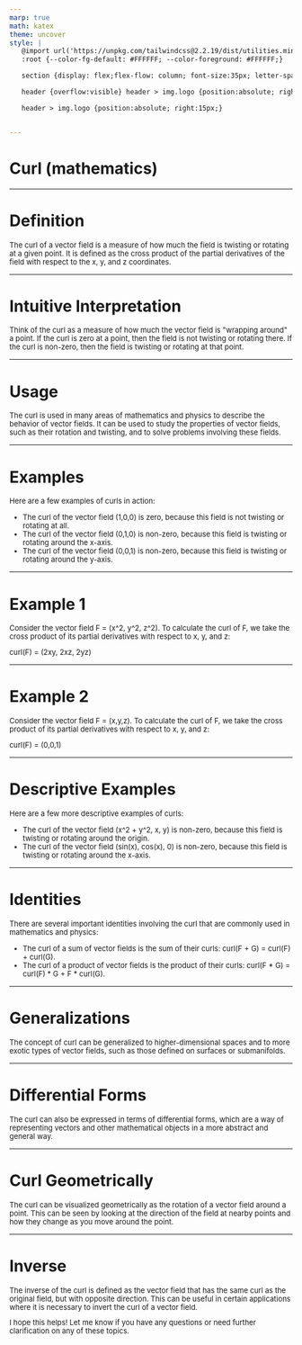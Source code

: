 ```yaml
---
marp: true
math: katex
theme: uncover
style: |
   @import url('https://unpkg.com/tailwindcss@2.2.19/dist/utilities.min.css');
   :root {--color-fg-default: #FFFFFF; --color-foreground: #FFFFFF;}

   section {display: flex;flex-flow: column; font-size:35px; letter-spacing:1.4px;}

   header {overflow:visible} header > img.logo {position:absolute; right:15px;}

   header > img.logo {position:absolute; right:15px;}


---
```

<!-- backgroundImage: url('backgrounds/aaabstract (7).png') -->
<!-- _class: lead -->

 # Curl (mathematics)

---
<style scoped>p,li {font-size:0.96em}</style>

 # Definition

The curl of a vector field is a measure of how much the field is twisting or rotating at a given point. It is defined as the cross product of the partial derivatives of the field with respect to the x, y, and z coordinates.


---
<style scoped>p,li {font-size:0.96em}</style>

 # Intuitive Interpretation


Think of the curl as a measure of how much the vector field is "wrapping around" a point. If the curl is zero at a point, then the field is not twisting or rotating there. If the curl is non-zero, then the field is twisting or rotating at that point.

---
<style scoped>p,li {font-size:0.96em}</style>

 # Usage


The curl is used in many areas of mathematics and physics to describe the behavior of vector fields. It can be used to study the properties of vector fields, such as their rotation and twisting, and to solve problems involving these fields.

---
<style scoped>p,li {font-size:0.84em}</style>

 # Examples


Here are a few examples of curls in action:
- The curl of the vector field (1,0,0) is zero, because this field is not twisting or rotating at all.
- The curl of the vector field (0,1,0) is non-zero, because this field is twisting or rotating around the x-axis.
- The curl of the vector field (0,0,1) is non-zero, because this field is twisting or rotating around the y-axis.

---
<style scoped>p,li {font-size:0.92em}</style>

 # **Example 1**


Consider the vector field F = (x^2, y^2, z^2). To calculate the curl of F, we take the cross product of its partial derivatives with respect to x, y, and z:

curl(F) = (2xy, 2xz, 2yz)

---
<style scoped>p,li {font-size:0.92em}</style>

 # Example 2

Consider the vector field F = (x,y,z). To calculate the curl of F, we take the cross product of its partial derivatives with respect to x, y, and z:

curl(F) = (0,0,1)


---
<style scoped>p,li {font-size:0.88em}</style>

 # Descriptive Examples

Here are a few more descriptive examples of curls:
- The curl of the vector field (x^2 + y^2, x, y) is non-zero, because this field is twisting or rotating around the origin.
- The curl of the vector field (sin(x), cos(x), 0) is non-zero, because this field is twisting or rotating around the x-axis.


---
<style scoped>p,li {font-size:0.88em}</style>

 # Identities


There are several important identities involving the curl that are commonly used in mathematics and physics:
- The curl of a sum of vector fields is the sum of their curls: curl(F + G) = curl(F) + curl(G).
- The curl of a product of vector fields is the product of their curls: curl(F \* G) = curl(F) \* G + F \* curl(G).

---
<style scoped>p,li {font-size:0.96em}</style>

 # Generalizations

The concept of curl can be generalized to higher-dimensional spaces and to more exotic types of vector fields, such as those defined on surfaces or submanifolds.


---
<style scoped>p,li {font-size:0.96em}</style>

 # Differential Forms


The curl can also be expressed in terms of differential forms, which are a way of representing vectors and other mathematical objects in a more abstract and general way.

---
<style scoped>p,li {font-size:0.96em}</style>

 # Curl Geometrically


The curl can be visualized geometrically as the rotation of a vector field around a point. This can be seen by looking at the direction of the field at nearby points and how they change as you move around the point.

---
<style scoped>p,li {font-size:0.92em}</style>

 # Inverse


The inverse of the curl is defined as the vector field that has the same curl as the original field, but with opposite direction. This can be useful in certain applications where it is necessary to invert the curl of a vector field.

I hope this helps! Let me know if you have any questions or need further clarification on any of these topics.